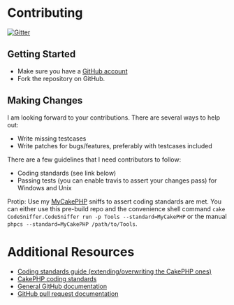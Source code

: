 # Contributing
[![Gitter](https://badges.gitter.im/Join%20Chat.svg)](https://gitter.im/dereuromark/cakephp-tools?utm_source=badge&utm_medium=badge&utm_campaign=pr-badge&utm_content=badge)

## Getting Started

* Make sure you have a [GitHub account](https://github.com/signup/free)
* Fork the repository on GitHub.

## Making Changes

I am looking forward to your contributions. There are several ways to help out:
* Write missing testcases
* Write patches for bugs/features, preferably with testcases included

There are a few guidelines that I need contributors to follow:
* Coding standards (see link below)
* Passing tests (you can enable travis to assert your changes pass) for Windows and Unix

Protip: Use my [MyCakePHP](https://github.com/dereuromark/cakephp-codesniffer/tree/master/Vendor/PHP/CodeSniffer/Standards/MyCakePHP) sniffs to
assert coding standards are met. You can either use this pre-build repo and the convenience shell command `cake CodeSniffer.CodeSniffer run -p Tools --standard=MyCakePHP` or the manual `phpcs --standard=MyCakePHP /path/to/Tools`.

# Additional Resources

* [Coding standards guide (extending/overwriting the CakePHP ones)](https://github.com/php-fig-rectified/fig-rectified-standards/)
* [CakePHP coding standards](http://book.cakephp.org/3.0/en/contributing/cakephp-coding-conventions.html)
* [General GitHub documentation](http://help.github.com/)
* [GitHub pull request documentation](http://help.github.com/send-pull-requests/)
